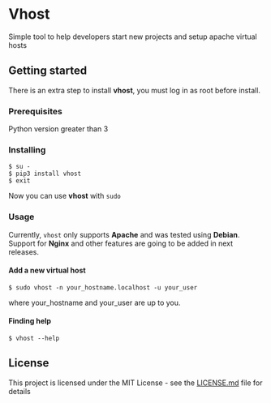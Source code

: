 # Vhost

Simple tool to help developers start new projects and setup apache virtual hosts


## Getting started
There is an extra step to install **vhost**, you must log in as root before
install.

### Prerequisites
Python version greater than 3

### Installing
```
$ su -
$ pip3 install vhost
$ exit
```

Now you can use **vhost** with ```sudo```

### Usage
Currently, ```vhost``` only supports **Apache** and was tested using
**Debian**. Support for **Nginx** and other features are going to be
added in next releases.

#### Add a new virtual host
```
$ sudo vhost -n your_hostname.localhost -u your_user
```

where your_hostname and your_user are up to you.

#### Finding help
```
$ vhost --help
```

## License

This project is licensed under the MIT License - see the [LICENSE.md](LICENSE.md) file for details